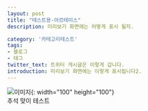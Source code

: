 ```yaml
---
layout: post
title: "테스트용-아르테미스"
description: 미리보기 화면에는 어떻게 표시 될지.

category: '카테고리테스트'
tags:
- 블로그
- 태그
twitter_text: 트위터 게시글은 이렇게 갑니다.
introduction: 미리보기 화면에는 이렇게 표시됩니다2.
---
```

![이미지](https://misc.ridibooks.com/cover/510000690/xxlarge){: width="100" height="100"}  
추석 맞이 테스트



